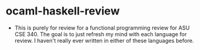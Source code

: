 # ocaml-haskell-review

- This is purely for review for a functional programming review for ASU CSE 340. The goal is to just refresh my mind with each language for review. I haven't really ever written in either of these languages before.

